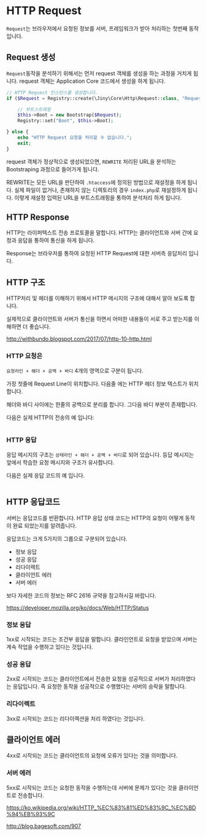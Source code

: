 # HTTP Request
`Request`는 브라우저에서 요청된 정보를 서버, 프레임워크가 받아 처리하는 첫번째 동작입니다.

## Request 생성
`Request`동작을 분석하기 위해서는 먼저 request 객체를 생성을 하는 과정을 거치게 됩니다.
request 객체는 Application Core 코드에서 생성을 하게 됩니다.

```php
// HTTP Request 인스턴스를 생성합니다.
if ($Request = Registry::create(\Jiny\Core\Http\Request::class, "Request", $this)) {

    // 부트스트래핑
    $this->Boot = new Bootstrap($Request);
    Registry::set("Boot", $this->Boot);

} else {
    echo "HTTP Request 요청을 처리할 수 없습니다.";
    exit;
}
```

request 객체가 정상적으로 생성되었으면, `REWRITE` 처리된 URL을 분석하는 Bootstraping 과정으로 들어가게 됩니다.

REWRITE는 모든 URL을 판단하여 `.htaccess`에 정의된 방법으로 재설정을 하게 됩니다. 실제 파일이 없거나, 존재하지 않는 디렉토리의 경우 
`index.php`로 재설정하게 됩니다. 이렇게 재설정 입력된 URL을 부트스트래핑을 통하여 분석처리 하게 됩니다.


## HTTP Response

HTTP는 라이퍼텍스트 전송 프로토콜을 말합니다. HTTP는 클라이언트와 서버 간에 요청과 응답을 통하여 통신을 하게 됩니다.

Response는 브라우저를 통하여 요청된 HTTP Request에 대한 서버측 응답처리 입니다.


## HTTP 구조

HTTP처리 및 헤더를 이해하기 위해서 HTTP 메시지의 구조에 대해서 알아 보도록 합니다.

실제적으로 클라이언트와 서버가 통신을 하면서 어떠한 내용들이 서로 주고 받는지를 이해하면 더 좋습니다.

http://withbundo.blogspot.com/2017/07/http-10-http.html


### HTTP 요청은 

`요청라인 + 해더 + 공백 + 바디` 4개의 영역으로 구분이 됩니다.

가장 첫줄에 Request Line이 위치합니다. 다음줄 에는 HTTP 헤더 정보 텍스트가 위치합니다.

해더와 바디 사이에는 한줄의 공백으로 분리를 합니다. 그다음 바디 부분이 존재합니다.

다음은 실제 HTTP의 전송의 예 입니다:
```
```

### HTTP 응답

응답 메시지의 구조는 `상태라인 + 해더 + 공백 + 바디`로 되어 있습니다.
등답 메시지는 앞에서 학습한 요청 메시지와 구조가 유사합니다.

다음은 실제 응답 코드의 예 입니다.
```
```




## HTTP 응답코드

서버는 응답코드를 반환합니다.
HTTP 응답 상태 코드는 HTTP의 요청이 어떻게 동작이 완료 되었는지를 알려줍니다.

응답코드는 크게 5가지의 그룹으로 구분되어 있습니다.
* 정보 응답
* 성공 응답
* 리다이렉트
* 클라이언트 에러
* 서버 에러

보다 자세한 코드의 정보는 RFC 2616 규약을 참고하시길 바랍니다.

https://developer.mozilla.org/ko/docs/Web/HTTP/Status


### 정보 응답

1xx로 시작되는 코드는 조건부 응답을 말합니다. 클라인언트로 요청을 받았으며 서버는 계속 작업을 수행하고 있다는 것입니다.

### 성공 응답

2xx로 시작되는 코드는 클라이언트에서 전송한 요청을 성공적으로 서버가 처리하였다는 응답입니다. 즉 요청한 동작을 성공적으로 수행했다는 서버의 승락을 말합니다.

### 리다이렉트

3xx로 시작되는 코드는 리다이렉션을 처리 하였다는 것입니다.


## 클라이언트 에러

4xx로 시작되는 코드는 클라이언트의 요청에 오류가 있다는 것을 의미합니다.

### 서버 에러

5xx로 시작되는 코드는 요청한 동작을 수행하는데 서버에 문제가 있다는 것을 클라이언트로 전송합니다.


https://ko.wikipedia.org/wiki/HTTP_%EC%83%81%ED%83%9C_%EC%BD%94%EB%93%9C

http://blog.bagesoft.com/907


